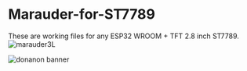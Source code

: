 # Marauder-for-ST7789
These are working files for any ESP32 WROOM + TFT 2.8 inch ST7789.
![marauder3L](https://github.com/DonAnonymousio/Marauder-for-ST7789/assets/81778950/560352f7-5649-4b64-b9f7-31b39144649f)

![donanon banner](https://github.com/DonAnonymousio/Marauder-for-ST7789/assets/81778950/ca09f5b8-8efe-487a-a800-f6927b470a38)
